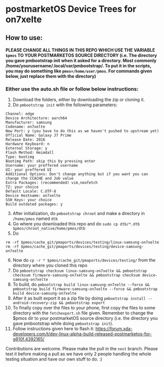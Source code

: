 # postmarketOS Device Trees for on7xelte
## How to use:
#### PLEASE CHANGE ALL THINGS IN THIS REPO WHICH USE THE VARIABLE `$pmos` TO YOUR POSTMARKETOS SOURCE DIRECTORY (i.e. The directory you gave pmbootstrap init when it asked for a directory. Most commonly /home/yourusername/.local/var/pmbootstrap/. To put it in the scripts, you may do something like `pmos=/home/user/pmos`. For commands given below, just replace them with the directory)
### Either use the auto.sh file or follow below instructions:
1. Download the folders, either by downloading the zip or cloning it.
2. Do `pmbootstrap init` with the following parameters:

```
Channel: edge
Device Architecture: aarch64 
Manufacturer: samsung
Codename: on7xelte
New Port: y (you have to do this as we haven't pushed to upstream yet)
Official Name: Galaxy J7 Prime
Release Date: 2016
Hardware Keyboard: n
External Storage: y
Flash Method: Heimdall
Type: bootimg
Bootimg Path: skip this by pressing enter
Username: your preffered username
UI: your preffered UI
Additional Options: Don't change anything but if you want you can change the CCACHE and Job value
Extra Packages: (recommended) vim,neofetch
TZ: your choice
Default Locale: C.UTF-8
Device Hostname: on7xelte
SSH Keys: your choice
Build outdated packages: y

```
3. After initialization, do `pmbootstrap chroot` and make a directory in `/home/pmos` named `dtb`
4. Go where you downloaded this repo and do `sudo cp dtb/*.dtb $pmos/chroot_native/home/pmos/dtb`
5. Do 

```
rm -rf $pmos/cache_git/pmaports/devices/testing/linux-samsung-on7xelte
rm -rf $pmos/cache_git/pmaports/devices/testing/device-samsung-on7xelte
```
6. Now do `cp -r * $pmos/cache_git/pmaports/devices/testing/` from the directory where you cloned this repo
7. Do `pmbootstrap checksum linux-samsung-on7xelte && pmbootstrap checksum firmware-samsung-on7xelte && pmbootstrap checksum device-samsung-on7xelte`
8. To build, do `pmbootstrap build linux-samsung-on7xelte --force && pmbootstrap build firmware-samsung-on7xelte --force && pmbootstrap build device-samsung-on7xelte`
9. After it as built export it as a zip file by doing `pmbootstrap install --android-recovery-zip && pmbootstrap export`
10. To finally copy over the files to your phone, first copy the files to some directory with the `fetchexport.sh` file given. Remember to change the $pmos dir to your postmarketOS source directory (i.e. the directory you gave pmbootstrap while doing `pmbootstrap init`). 
11. Follow instructions given here to flash it: https://forum.xda-developers.com/t/dev-linux-alpha-build-released-postmarketos-for-g610f.4392165/

Contributions are welcome. Please make the pull in the `next` branch. Please test it before making a pull as we have only 2 people handling the whole testing situation and have our own stuff to do. :)
